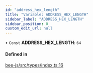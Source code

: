 ```yaml
---
id: "address_hex_length"
title: "Variable: ADDRESS_HEX_LENGTH"
sidebar_label: "ADDRESS_HEX_LENGTH"
sidebar_position: 0
custom_edit_url: null
---
```


• `Const` **ADDRESS\_HEX\_LENGTH**: ``64``

#### Defined in

[bee-js/src/types/index.ts:16](https://github.com/ethersphere/bee-js/blob/6f227e1/src/types/index.ts#L16)
